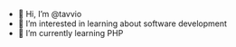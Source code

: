- 👋 Hi, I’m @tavvio
- 👀 I’m interested in learning about software development
- 🌱 I’m currently learning PHP
